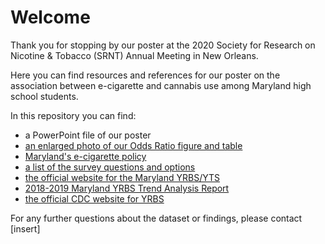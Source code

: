 # Welcome

Thank you for stopping by our poster at the 2020 Society for Research on Nicotine & Tobacco (SRNT) Annual Meeting in New Orleans. 

Here you can find resources and references for our poster on the association between e-cigarette and cannabis use among Maryland high school students.

In this repository you can find:
* a PowerPoint file of our poster
* [an enlarged photo of our Odds Ratio figure and table](https://github.com/aluken95/SRNT/blob/master/OddsRatio.md)
* [Maryland's e-cigarette policy](https://health.maryland.gov/notobaccosalestominors/Pages/Tobacco%2021%20FAQ.aspx)
* [a list of the survey questions and options](https://github.com/aluken95/SRNT/blob/master/SurveyQuestions.md)
* [the official website for the Maryland YRBS/YTS](https://phpa.health.maryland.gov/ohpetup/Pages/YTRBS.aspx)
* [2018-2019 Maryland YRBS Trend Analysis Report](https://phpa.health.maryland.gov/ccdpc/Reports/Documents/2018%20YRBS%20YTS%20Reports/Maryland/2018MDH%20Trend%20Report.pdf)
* [the official CDC website for YRBS](https://www.cdc.gov/healthyyouth/data/yrbs/index.htm)


For any further questions about the dataset or findings, please contact [insert]
